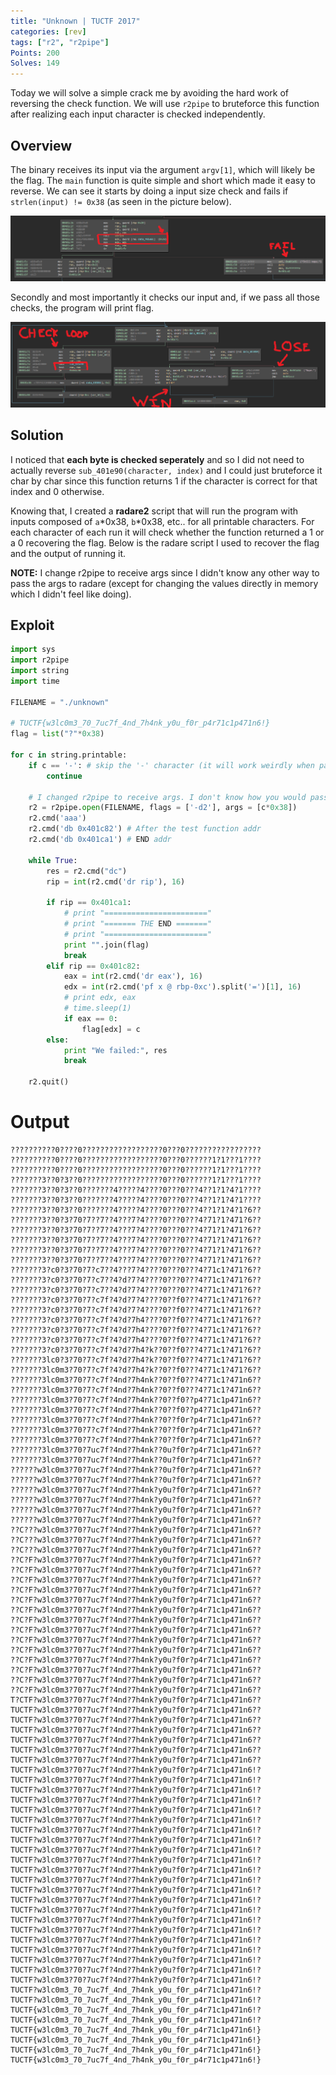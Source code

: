 ```yaml
---
title: "Unknown | TUCTF 2017"
categories: [rev]
tags: ["r2", "r2pipe"]
Points: 200
Solves: 149
---
```


Today we will solve a simple crack me by avoiding the hard work of reversing the check function. We will use `r2pipe` to bruteforce this function after realizing each input character is checked independently.

## Overview
The binary receives its input via the argument `argv[1]`, which will likely be the flag. The `main` function is quite simple and short which made it easy to reverse. We can see it starts by doing a input size check and fails if `strlen(input) != 0x38` (as seen in the picture below).

![](/assets/img/2017-11-29-Unknown_strlen_check.png)

Secondly and most importantly it checks our input and, if we pass all those checks, the program will print flag.

![](/assets/img/2017-11-29-Unknown_check_loop.png)


## Solution
I noticed that **each byte is checked seperately** and so I did not need to actually reverse `sub_401e90(character, index)` and I could just bruteforce it char by char since this function returns 1 if the character is correct for that index and 0 otherwise.

Knowing that, I created a **radare2** script that will run the program with inputs composed of `a`\*0x38, `b`\*0x38, etc.. for all printable characters. For each character of each run it will check whether the function returned a 1 or a 0 recovering the flag. Below is the radare script I used to recover the flag and the output of running it.

**NOTE:** I change r2pipe to receive args since I didn't know any other way to pass the args to radare (except for changing the values directly in memory which I didn't feel like doing).


## Exploit
```python
import sys
import r2pipe
import string
import time

FILENAME = "./unknown"

# TUCTF{w3lc0m3_70_7uc7f_4nd_7h4nk_y0u_f0r_p4r71c1p471n6!}
flag = list("?"*0x38)

for c in string.printable:
    if c == '-': # skip the '-' character (it will work weirdly when passing it to r2's arguments)
        continue

    # I changed r2pipe to receive args. I don't know how you would pass arguments otherwise inside radare, but if you <char>? enougth you might find a way
    r2 = r2pipe.open(FILENAME, flags = ['-d2'], args = [c*0x38])
    r2.cmd('aaa')
    r2.cmd('db 0x401c82') # After the test function addr
    r2.cmd('db 0x401ca1') # END addr

    while True:
        res = r2.cmd("dc")
        rip = int(r2.cmd('dr rip'), 16)

        if rip == 0x401ca1:
            # print "======================="
            # print "======= THE END ======="
            # print "======================="
            print "".join(flag)
            break
        elif rip == 0x401c82:
            eax = int(r2.cmd('dr eax'), 16)
            edx = int(r2.cmd('pf x @ rbp-0xc').split('=')[1], 16)
            # print edx, eax
            # time.sleep(1)
            if eax == 0:
                flag[edx] = c
        else:
            print "We failed:", res
            break

    r2.quit()
```

# Output
```
??????????0????0??????????????????0???0?????????????????
??????????0????0??????????????????0???0??????1?1???1????
??????????0????0??????????????????0???0??????1?1???1????
???????3??0?3??0??????????????????0???0??????1?1???1????
???????3??0?3??0???????4?????4????0???0???4??1?1?4?1????
???????3??0?3??0???????4?????4????0???0???4??1?1?4?1????
???????3??0?3??0???????4?????4????0???0???4??1?1?4?1?6??
???????3??0?3?70?7??7??4???7?4????0???0???4?71?1?471?6??
???????3??0?3?70?7??7??4???7?4????0???0???4?71?1?471?6??
???????3??0?3?70?7??7??4???7?4????0???0???4?71?1?471?6??
???????3??0?3?70?7??7??4???7?4????0???0???4?71?1?471?6??
???????3??0?3?70?7??7??4???7?4????0???0???4?71?1?471?6??
???????3?c0?3?70?7?c7??4???7?4????0???0???4?71c1?471?6??
???????3?c0?3?70?7?c7??4?d?7?4????0???0???4?71c1?471?6??
???????3?c0?3?70?7?c7??4?d?7?4????0???0???4?71c1?471?6??
???????3?c0?3?70?7?c7f?4?d?7?4????0??f0???4?71c1?471?6??
???????3?c0?3?70?7?c7f?4?d?7?4????0??f0???4?71c1?471?6??
???????3?c0?3?70?7?c7f?4?d?7h4????0??f0???4?71c1?471?6??
???????3?c0?3?70?7?c7f?4?d?7h4????0??f0???4?71c1?471?6??
???????3?c0?3?70?7?c7f?4?d?7h4????0??f0???4?71c1?471?6??
???????3?c0?3?70?7?c7f?4?d?7h4?k??0??f0???4?71c1?471?6??
???????3lc0?3?70?7?c7f?4?d?7h4?k??0??f0???4?71c1?471?6??
???????3lc0m3?70?7?c7f?4?d?7h4?k??0??f0???4?71c1?471?6??
???????3lc0m3?70?7?c7f?4nd?7h4nk??0??f0???4?71c1?471n6??
???????3lc0m3?70?7?c7f?4nd?7h4nk??0??f0???4?71c1?471n6??
???????3lc0m3?70?7?c7f?4nd?7h4nk??0??f0??p4?71c1p471n6??
???????3lc0m3?70?7?c7f?4nd?7h4nk??0??f0??p4?71c1p471n6??
???????3lc0m3?70?7?c7f?4nd?7h4nk??0??f0r?p4r71c1p471n6??
???????3lc0m3?70?7?c7f?4nd?7h4nk??0??f0r?p4r71c1p471n6??
???????3lc0m3?70?7?c7f?4nd?7h4nk??0??f0r?p4r71c1p471n6??
???????3lc0m3?70?7uc7f?4nd?7h4nk??0u?f0r?p4r71c1p471n6??
???????3lc0m3?70?7uc7f?4nd?7h4nk??0u?f0r?p4r71c1p471n6??
??????w3lc0m3?70?7uc7f?4nd?7h4nk??0u?f0r?p4r71c1p471n6??
??????w3lc0m3?70?7uc7f?4nd?7h4nk??0u?f0r?p4r71c1p471n6??
??????w3lc0m3?70?7uc7f?4nd?7h4nk?y0u?f0r?p4r71c1p471n6??
??????w3lc0m3?70?7uc7f?4nd?7h4nk?y0u?f0r?p4r71c1p471n6??
??????w3lc0m3?70?7uc7f?4nd?7h4nk?y0u?f0r?p4r71c1p471n6??
??????w3lc0m3?70?7uc7f?4nd?7h4nk?y0u?f0r?p4r71c1p471n6??
??C???w3lc0m3?70?7uc7f?4nd?7h4nk?y0u?f0r?p4r71c1p471n6??
??C???w3lc0m3?70?7uc7f?4nd?7h4nk?y0u?f0r?p4r71c1p471n6??
??C???w3lc0m3?70?7uc7f?4nd?7h4nk?y0u?f0r?p4r71c1p471n6??
??C?F?w3lc0m3?70?7uc7f?4nd?7h4nk?y0u?f0r?p4r71c1p471n6??
??C?F?w3lc0m3?70?7uc7f?4nd?7h4nk?y0u?f0r?p4r71c1p471n6??
??C?F?w3lc0m3?70?7uc7f?4nd?7h4nk?y0u?f0r?p4r71c1p471n6??
??C?F?w3lc0m3?70?7uc7f?4nd?7h4nk?y0u?f0r?p4r71c1p471n6??
??C?F?w3lc0m3?70?7uc7f?4nd?7h4nk?y0u?f0r?p4r71c1p471n6??
??C?F?w3lc0m3?70?7uc7f?4nd?7h4nk?y0u?f0r?p4r71c1p471n6??
??C?F?w3lc0m3?70?7uc7f?4nd?7h4nk?y0u?f0r?p4r71c1p471n6??
??C?F?w3lc0m3?70?7uc7f?4nd?7h4nk?y0u?f0r?p4r71c1p471n6??
??C?F?w3lc0m3?70?7uc7f?4nd?7h4nk?y0u?f0r?p4r71c1p471n6??
??C?F?w3lc0m3?70?7uc7f?4nd?7h4nk?y0u?f0r?p4r71c1p471n6??
??C?F?w3lc0m3?70?7uc7f?4nd?7h4nk?y0u?f0r?p4r71c1p471n6??
??C?F?w3lc0m3?70?7uc7f?4nd?7h4nk?y0u?f0r?p4r71c1p471n6??
??C?F?w3lc0m3?70?7uc7f?4nd?7h4nk?y0u?f0r?p4r71c1p471n6??
??C?F?w3lc0m3?70?7uc7f?4nd?7h4nk?y0u?f0r?p4r71c1p471n6??
T?CTF?w3lc0m3?70?7uc7f?4nd?7h4nk?y0u?f0r?p4r71c1p471n6??
TUCTF?w3lc0m3?70?7uc7f?4nd?7h4nk?y0u?f0r?p4r71c1p471n6??
TUCTF?w3lc0m3?70?7uc7f?4nd?7h4nk?y0u?f0r?p4r71c1p471n6??
TUCTF?w3lc0m3?70?7uc7f?4nd?7h4nk?y0u?f0r?p4r71c1p471n6??
TUCTF?w3lc0m3?70?7uc7f?4nd?7h4nk?y0u?f0r?p4r71c1p471n6??
TUCTF?w3lc0m3?70?7uc7f?4nd?7h4nk?y0u?f0r?p4r71c1p471n6??
TUCTF?w3lc0m3?70?7uc7f?4nd?7h4nk?y0u?f0r?p4r71c1p471n6??
TUCTF?w3lc0m3?70?7uc7f?4nd?7h4nk?y0u?f0r?p4r71c1p471n6!?
TUCTF?w3lc0m3?70?7uc7f?4nd?7h4nk?y0u?f0r?p4r71c1p471n6!?
TUCTF?w3lc0m3?70?7uc7f?4nd?7h4nk?y0u?f0r?p4r71c1p471n6!?
TUCTF?w3lc0m3?70?7uc7f?4nd?7h4nk?y0u?f0r?p4r71c1p471n6!?
TUCTF?w3lc0m3?70?7uc7f?4nd?7h4nk?y0u?f0r?p4r71c1p471n6!?
TUCTF?w3lc0m3?70?7uc7f?4nd?7h4nk?y0u?f0r?p4r71c1p471n6!?
TUCTF?w3lc0m3?70?7uc7f?4nd?7h4nk?y0u?f0r?p4r71c1p471n6!?
TUCTF?w3lc0m3?70?7uc7f?4nd?7h4nk?y0u?f0r?p4r71c1p471n6!?
TUCTF?w3lc0m3?70?7uc7f?4nd?7h4nk?y0u?f0r?p4r71c1p471n6!?
TUCTF?w3lc0m3?70?7uc7f?4nd?7h4nk?y0u?f0r?p4r71c1p471n6!?
TUCTF?w3lc0m3?70?7uc7f?4nd?7h4nk?y0u?f0r?p4r71c1p471n6!?
TUCTF?w3lc0m3?70?7uc7f?4nd?7h4nk?y0u?f0r?p4r71c1p471n6!?
TUCTF?w3lc0m3?70?7uc7f?4nd?7h4nk?y0u?f0r?p4r71c1p471n6!?
TUCTF?w3lc0m3?70?7uc7f?4nd?7h4nk?y0u?f0r?p4r71c1p471n6!?
TUCTF?w3lc0m3?70?7uc7f?4nd?7h4nk?y0u?f0r?p4r71c1p471n6!?
TUCTF?w3lc0m3?70?7uc7f?4nd?7h4nk?y0u?f0r?p4r71c1p471n6!?
TUCTF?w3lc0m3?70?7uc7f?4nd?7h4nk?y0u?f0r?p4r71c1p471n6!?
TUCTF?w3lc0m3?70?7uc7f?4nd?7h4nk?y0u?f0r?p4r71c1p471n6!?
TUCTF?w3lc0m3?70?7uc7f?4nd?7h4nk?y0u?f0r?p4r71c1p471n6!?
TUCTF?w3lc0m3?70?7uc7f?4nd?7h4nk?y0u?f0r?p4r71c1p471n6!?
TUCTF?w3lc0m3?70?7uc7f?4nd?7h4nk?y0u?f0r?p4r71c1p471n6!?
TUCTF?w3lc0m3?70?7uc7f?4nd?7h4nk?y0u?f0r?p4r71c1p471n6!?
TUCTF?w3lc0m3_70_7uc7f_4nd_7h4nk_y0u_f0r_p4r71c1p471n6!?
TUCTF?w3lc0m3_70_7uc7f_4nd_7h4nk_y0u_f0r_p4r71c1p471n6!?
TUCTF{w3lc0m3_70_7uc7f_4nd_7h4nk_y0u_f0r_p4r71c1p471n6!?
TUCTF{w3lc0m3_70_7uc7f_4nd_7h4nk_y0u_f0r_p4r71c1p471n6!?
TUCTF{w3lc0m3_70_7uc7f_4nd_7h4nk_y0u_f0r_p4r71c1p471n6!}
TUCTF{w3lc0m3_70_7uc7f_4nd_7h4nk_y0u_f0r_p4r71c1p471n6!}
TUCTF{w3lc0m3_70_7uc7f_4nd_7h4nk_y0u_f0r_p4r71c1p471n6!}
TUCTF{w3lc0m3_70_7uc7f_4nd_7h4nk_y0u_f0r_p4r71c1p471n6!}
```
